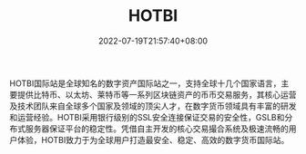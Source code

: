 ﻿---
weight: 
title: "HOTBI"
description: "HOTBI国际站是全球知名的数字资…"
date: 2022-07-19T21:57:40+08:00
lastmod: 2022-07-19T16:45:40+08:00
draft: false
authors: ["浮尘"]
featuredImage: "hotbi.webp"
link: "https://hotbi.io/"
tags: ["交易所","HOTBI"]
categories: ["navigation"]
navigation: ["交易所"]
lightgallery: true
toc: true
pinned: false
recommend: false
recommend1: false
---
HOTBI国际站是全球知名的数字资产国际站之一，支持全球十几个国家语言，主要提供比特币、以太坊、莱特币等一系列区块链资产的币币交易服务，其核心运营及技术团队来自全球多个国家及领域的顶尖人才，在数字货币领域具有丰富的研发和运营经验。HOTBI采用银行级别的SSL安全连接保证交易的安全性，GSLB和分布式服务器保证平台的稳定性。凭借自主开发的核心交易撮合系统及极速流畅的用户体验，HOTBI致力于为全球用户打造最安全、稳定、高效的数字货币国际站。
